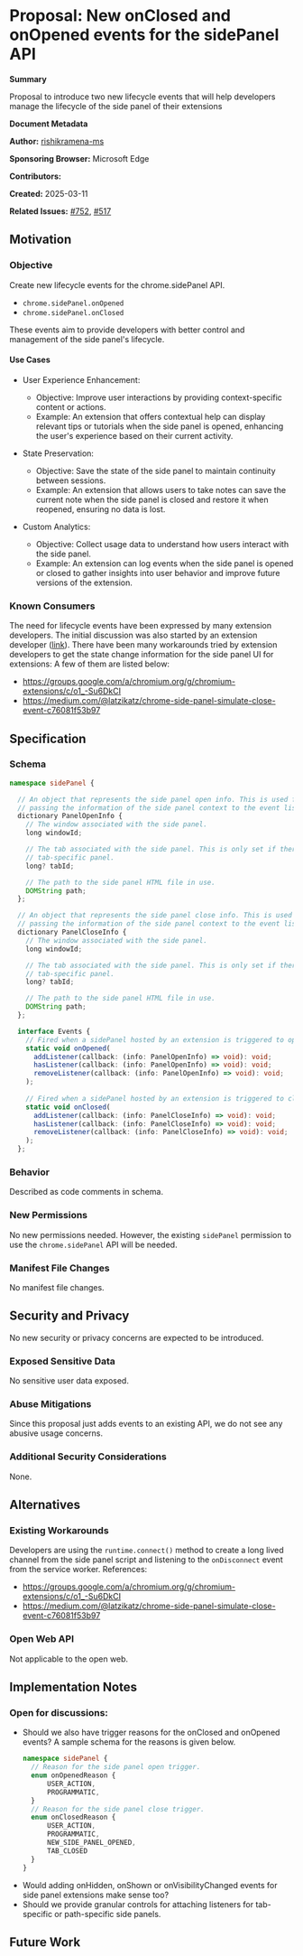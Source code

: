 # Proposal: New onClosed and onOpened events for the sidePanel API

**Summary**

Proposal to introduce two new lifecycle events that will help developers manage the lifecycle of the side panel of their extensions

**Document Metadata**

**Author:** [rishikramena-ms](https://github.com/rishikramena-ms)

**Sponsoring Browser:** Microsoft Edge

**Contributors:** 

**Created:** 2025-03-11

**Related Issues:** [#752](https://github.com/w3c/webextensions/issues/752), [#517](https://github.com/w3c/webextensions/issues/517)

## Motivation

### Objective

Create new lifecycle events for the chrome.sidePanel API.

- `chrome.sidePanel.onOpened`
- `chrome.sidePanel.onClosed`

These events aim to provide developers with better control and management of the side panel's lifecycle.

#### Use Cases

- User Experience Enhancement:
   - Objective: Improve user interactions by providing context-specific content or actions.
   - Example: An extension that offers contextual help can display relevant tips or tutorials when the side panel is opened, enhancing the user's experience based on their current activity.

- State Preservation:
   - Objective: Save the state of the side panel to maintain continuity between sessions.
   - Example: An extension that allows users to take notes can save the current note when the side panel is closed and restore it when reopened, ensuring no data is lost.

- Custom Analytics:
   - Objective: Collect usage data to understand how users interact with the side panel.
   - Example: An extension can log events when the side panel is opened or closed to gather insights into user behavior and improve future versions of the extension.

### Known Consumers

The need for lifecycle events have been expressed by many extension developers. The initial discussion was also started by an extension developer ([link](https://github.com/w3c/webextensions/issues/517)).
There have been many workarounds tried by extension developers to get the state change information for the side panel UI for extensions:
A few of them are listed below:
- https://groups.google.com/a/chromium.org/g/chromium-extensions/c/o1_-Su6DkCI
- https://medium.com/@latzikatz/chrome-side-panel-simulate-close-event-c76081f53b97


## Specification

### Schema

```typescript
namespace sidePanel {

  // An object that represents the side panel open info. This is used for 
  // passing the information of the side panel context to the event listeners.
  dictionary PanelOpenInfo {
    // The window associated with the side panel.
    long windowId;

    // The tab associated with the side panel. This is only set if there is a
    // tab-specific panel.
    long? tabId;

    // The path to the side panel HTML file in use.
    DOMString path;
  };

  // An object that represents the side panel close info. This is used for 
  // passing the information of the side panel context to the event listeners.
  dictionary PanelCloseInfo {
    // The window associated with the side panel.
    long windowId;

    // The tab associated with the side panel. This is only set if there is a
    // tab-specific panel.
    long? tabId;

    // The path to the side panel HTML file in use.
    DOMString path;
  };

  interface Events {
    // Fired when a sidePanel hosted by an extension is triggered to open.
    static void onOpened(
      addListener(callback: (info: PanelOpenInfo) => void): void;
      hasListener(callback: (info: PanelOpenInfo) => void): void;
      removeListener(callback: (info: PanelOpenInfo) => void): void;
    );
  
    // Fired when a sidePanel hosted by an extension is triggered to close.
    static void onClosed(
      addListener(callback: (info: PanelCloseInfo) => void): void;
      hasListener(callback: (info: PanelCloseInfo) => void): void;
      removeListener(callback: (info: PanelCloseInfo) => void): void;
    );
  };
```

### Behavior

Described as code comments in schema.

### New Permissions

No new permissions needed. However, the existing `sidePanel` permission to use the `chrome.sidePanel` API will be needed. 

### Manifest File Changes

No manifest file changes.

## Security and Privacy

No new security or privacy concerns are expected to be introduced.

### Exposed Sensitive Data

No sensitive user data exposed.

### Abuse Mitigations

Since this proposal just adds events to an existing API, we do not see any abusive usage concerns.

### Additional Security Considerations

None.

## Alternatives

### Existing Workarounds

Developers are using the `runtime.connect()` method to create a long lived channel from the side panel script and listening to the `onDisconnect` event from the service worker.
References:
- https://groups.google.com/a/chromium.org/g/chromium-extensions/c/o1_-Su6DkCI
- https://medium.com/@latzikatz/chrome-side-panel-simulate-close-event-c76081f53b97
### Open Web API

Not applicable to the open web.

## Implementation Notes

### Open for discussions:
- Should we also have trigger reasons for the onClosed and onOpened events? A sample schema for the reasons is given below.
   ```typescript
   namespace sidePanel {
     // Reason for the side panel open trigger.
     enum onOpenedReason {
         USER_ACTION,
         PROGRAMMATIC,
     }
     // Reason for the side panel close trigger.
     enum onClosedReason {
         USER_ACTION,
         PROGRAMMATIC,
         NEW_SIDE_PANEL_OPENED,
         TAB_CLOSED
     }
   }
   ```
- Would adding onHidden, onShown or onVisibilityChanged events for side panel extensions make sense too?
- Should we provide granular controls for attaching listeners for tab-specific or path-specific side panels.

## Future Work

